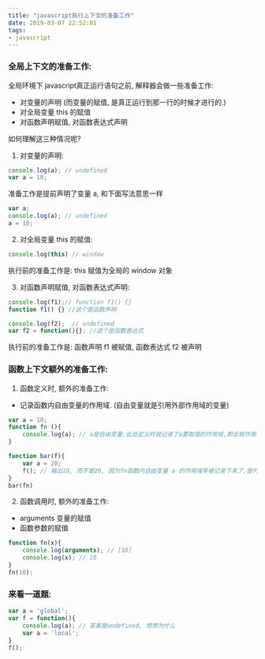 ```yaml
---
title: "javascript执行上下文的准备工作"
date: 2019-03-07 22:52:01
tags:
- javascript
---
```




### 全局上下文的准备工作:

全局环境下 javascript真正运行语句之前, 解释器会做一些准备工作:

- 对变量的声明 (而变量的赋值, 是真正运行到那一行的时候才进行的.)
- 对全局变量 this 的赋值
- 对函数声明赋值, 对函数表达式声明



如何理解这三种情况呢?

1. 对变量的声明:

```javascript
console.log(a); // undefined
var a = 10;
```

准备工作是提前声明了变量 a, 和下面写法意思一样

```javascript
var a; 
console.log(a); // undefined
a = 10;
```

<!-- more -->

2. 对全局变量 this 的赋值:

```javascript
console.log(this) // window
```

执行前的准备工作是:  this 赋值为全局的 window 对象



3. 对函数声明赋值, 对函数表达式声明:

```javascript
console.log(f1);// function f1() {}
function f1() {} //这个是函数声明

console.log(f2);  // undefined
var f2 = function(){}; //这个是函数表达式
```

执行前的准备工作是:  函数声明 f1 被赋值, 函数表达式 f2 被声明



### 函数上下文额外的准备工作:

1. 函数定义时, 额外的准备工作:

- 记录函数内自由变量的作用域.  (自由变量就是引用外部作用域的变量)

```javascript
var a = 10;
function fn (){
    console.log(a); // a是自由变量,此处定义时就记录了a要取值的作用域,即全局作用域
}

function bar(f){
    var a = 20;
    f(); // 输出10, 而不是20, 因为fn函数内自由变量 a 的作用域早被记录下来了,是外面的10
}
bar(fn)
```



2. 函数调用时, 额外的准备工作:

- arguments 变量的赋值
- 函数参数的赋值

```javascript
function fn(x){
    console.log(arguments); // [10]
    console.log(x); // 10
}
fn(10);
```



### 来看一道题:

```javascript
var a = 'global';
var f = function(){
    console.log(a); // 答案是undefined, 想想为什么
    var a = 'local';
}
f();
```

